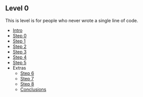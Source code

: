 ## Level 0

This is level is for people who never wrote a single line of code.

* [Intro](00-intro.md)
* [Step 0](00-step0.md)
* [Step 1](00-step1.md)
* [Step 2](00-step2.md)
* [Step 3](00-step3.md)
* [Step 4](00-step4.md)
* [Step 5](00-step5.md)
* Extras
    * [Step 6](00-step6.md)
    * [Step 7](00-step7.md)
    * [Step 8](00-step8.md)
    * [Conclusions](00-conclusions.md)
